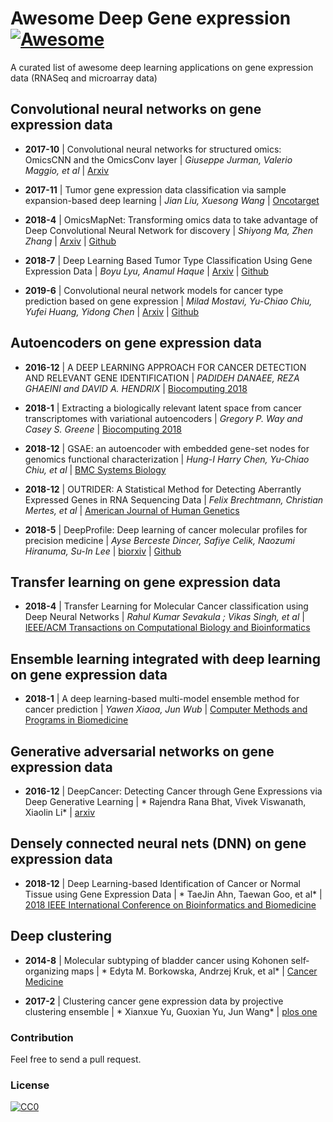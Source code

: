 # Awesome Deep Gene expression [![Awesome](https://cdn.rawgit.com/sindresorhus/awesome/d7305f38d29fed78fa85652e3a63e154dd8e8829/media/badge.svg)](https://github.com/ahmedelmahy/awesome-deep-gene-expression)

A curated list of awesome deep learning applications on gene expression data (RNASeq and microarray data)


## Convolutional neural networks on gene expression data


- **2017-10** | Convolutional neural networks for structured omics: OmicsCNN and the OmicsConv layer | *Giuseppe Jurman, Valerio Maggio, et al*  | [Arxiv](https://arxiv.org/abs/1710.05918)

- **2017-11** | Tumor gene expression data classification via sample expansion-based deep learning | *Jian Liu, Xuesong Wang*  | [Oncotarget](https://doi.org/10.18632/oncotarget.22762)

- **2018-4** | OmicsMapNet: Transforming omics data to take advantage of Deep Convolutional Neural Network for discovery | *Shiyong Ma, Zhen Zhang*  | [Arxiv](https://arxiv.org/abs/1804.05283) | [Github](https://github.com/felixshiyong/OmicsMapNet)

- **2018-7** | Deep Learning Based Tumor Type Classification Using Gene Expression Data | *Boyu Lyu, Anamul Haque*  | [Arxiv](https://www.biorxiv.org/content/10.1101/364323v1) | [Github](https://github.com/HHHit/DL-based-Tumor-Classification)

- **2019-6** | Convolutional neural network models for cancer type prediction based on gene expression | *Milad Mostavi, Yu-Chiao Chiu, Yufei Huang, Yidong Chen*  | [Arxiv](https://arxiv.org/abs/1906.07794) | [Github](https://github.com/chenlabgccri/CancerTypePrediction)



## Autoencoders on gene expression data

- **2016-12** | A DEEP LEARNING APPROACH FOR CANCER DETECTION AND RELEVANT GENE IDENTIFICATION | *PADIDEH DANAEE, REZA GHAEINI and DAVID A. HENDRIX*  | [Biocomputing 2018](https://doi.org/10.1142/9789813207813_0022)

- **2018-1** | Extracting a biologically relevant latent space from cancer transcriptomes with variational autoencoders | *Gregory P. Way and Casey S. Greene*  | [Biocomputing 2018](https://doi.org/10.1142/9789813235533_0008)

- **2018-12** | GSAE: an autoencoder with embedded gene-set nodes for genomics functional characterization | *Hung-I Harry Chen, Yu-Chiao Chiu, et al*  | [BMC Systems Biology](https://doi.org/10.1186/s12918-018-0642-2)

- **2018-12** | OUTRIDER: A Statistical Method for Detecting Aberrantly Expressed Genes in RNA Sequencing Data | *Felix Brechtmann, Christian Mertes, et al*  | [American Journal of Human Genetics](https://doi.org/10.1016/j.ajhg.2018.10.025)

- **2018-5** | DeepProfile: Deep learning of cancer molecular profiles for precision medicine | *Ayse Berceste Dincer, Safiye Celik, Naozumi Hiranuma, Su-In Lee*  | [biorxiv]( https://doi.org/10.1101/278739) | [Github](https://github.com/suinleelab/DeepProfile) 


## Transfer learning on gene expression data


- **2018-4** | Transfer Learning for Molecular Cancer classification using Deep Neural Networks | *Rahul Kumar Sevakula ; Vikas Singh, et al*  | [IEEE/ACM Transactions on Computational Biology and Bioinformatics](https://doi.org/10.1109/TCBB.2018.2822803)

## Ensemble learning integrated with deep learning on gene expression data

- **2018-1** | A deep learning-based multi-model ensemble method for cancer prediction | *Yawen Xiaoa, Jun Wub*  | [
Computer Methods and Programs in Biomedicine](https://doi.org/10.1016/j.cmpb.2017.09.005)

## Generative adversarial networks on gene expression data

- **2016-12** | DeepCancer: Detecting Cancer through Gene Expressions via Deep Generative Learning | *
Rajendra Rana Bhat, Vivek Viswanath, Xiaolin Li*  | [arxiv](https://arxiv.org/abs/1612.03211)

## Densely connected neural nets (DNN) on gene expression data

- **2018-12** | Deep Learning-based Identification of Cancer or Normal Tissue using Gene Expression Data | *
TaeJin Ahn, Taewan Goo, et al*  | [2018 IEEE International Conference on Bioinformatics and Biomedicine](https://doi.org/10.1109/BIBM.2018.8621108)

## Deep clustering

- **2014-8** | Molecular subtyping of bladder cancer using Kohonen self‐organizing maps | *
Edyta M. Borkowska, Andrzej Kruk, et al*  | [Cancer Medicine](https://doi.org/10.1002/cam4.217)

- **2017-2** | Clustering cancer gene expression data by projective clustering ensemble | *
Xianxue Yu, Guoxian Yu, Jun Wang*  | [plos one](https://doi.org/10.1371/journal.pone.0171429)



### Contribution

Feel free to send a pull request.

### License

[![CC0](http://i.creativecommons.org/p/zero/1.0/88x31.png)](http://creativecommons.org/publicdomain/zero/1.0/)
